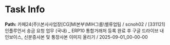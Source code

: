 # Task Info

**Path:** 카페24(주)\본사사업장\[CG]MI본부\MIH그룹\밸류업팀 / scnoh02 / [331121] 인플루언서 송금 요청 업무 (국내) _ ERP10 통합거래처 등록 완료 후 구글 드라이브 내 인보이스, 신분증사본 및 통장사본 이미지 올리기 / 2025-09-01_00-00-00

